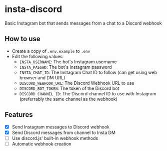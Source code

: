 # insta-discord
Basic Instagram bot that sends messages from a chat to a Discord webhook

## How to use
- Create a copy of `.env.example` to `.env` 
- Edit the following values:
	- `INSTA_USERNAME`: The bot's Instagram username
	- `INSTA_PASSWD`: The bot's Instagram password
	- `INSTA_CHAT_ID`: The Instagram Chat ID to follow (can get using web browser and DM URL) 
	- `DISCORD_WEBHOOK_URL`: The Discord Webhook URL to use
	- `DISCORD_BOT_TOKEN`: The token of the Discord bot
	- `DISCORD_CHANNEL_ID`: The Discord channel ID to use with Instagram (preferrably the same channel as the webhook) 

## Features
- [X] Send Instagram messages to Discord webhook
- [X] Send Discord messages from channel to Insta DM
- [ ] Use discord.js' built-in webhook methods
- [ ] Automatic webhook creation